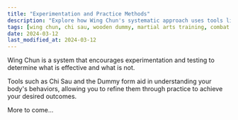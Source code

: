 ```yaml
---
title: "Experimentation and Practice Methods"
description: "Explore how Wing Chun's systematic approach uses tools like Chi Sau and the Wooden Dummy to develop effective martial arts skills through practical experimentation and refinement."
tags: [wing chun, chi sau, wooden dummy, martial arts training, combat system]
date: 2024-03-12
last_modified_at: 2024-03-12
---
```


Wing Chun is a system that encourages experimentation and testing to determine what is effective and what is not. 

Tools such as Chi Sau and the Dummy form aid in understanding your body's behaviors, allowing you to refine them through practice to achieve your desired outcomes.

More to come...

